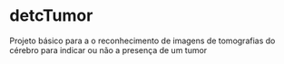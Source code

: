 # detcTumor

Projeto básico para a o reconhecimento de imagens de tomografias do cérebro para indicar ou não a presença de um tumor 
